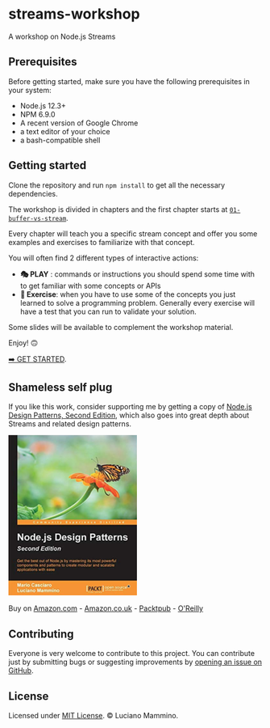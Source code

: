 # streams-workshop

A workshop on Node.js Streams


## Prerequisites

Before getting started, make sure you have the following prerequisites in your system:

- Node.js 12.3+
- NPM 6.9.0
- A recent version of Google Chrome
- a text editor of your choice
- a bash-compatible shell


## Getting started

Clone the repository and run `npm install` to get all the necessary dependencies.

The workshop is divided in chapters and the first chapter starts at [`01-buffer-vs-stream`](01-buffer-vs-stream/README.md).

Every chapter will teach you a specific stream concept and offer you some examples and exercises to familiarize with that concept.

You will often find 2 different types of interactive actions:

- **🎭 PLAY** : commands or instructions you should spend some time with to get familiar with some concepts or APIs
- **🏹 Exercise**: when you have to use some of the concepts you just learned to solve a programming problem. Generally every exercise will have a test that you can run to validate your solution.


Some slides will be available to complement the workshop material.

Enjoy! 🙃

[➡️ GET STARTED](01-buffer-vs-stream/README.md).


## Shameless self plug

If you like this work, consider supporting me by getting a copy of [Node.js Design Patterns, Second Edition](https://www.amazon.com/Node-js-Design-Patterns-server-side-applications/dp/1785885588/ref=sr_1_1?crid=30JCXBZFQGH3E&keywords=nodejs+design+patterns&qid=1559508955&s=gateway&sprefix=nodejs+design%2Caps%2C204&sr=8-1), which also goes into great depth about Streams and related design patterns.

[![Node.js Design Patterns, Second Edition by Mario Casciaro and Luciano Mammino](./node-js-design-patterns.png)](https://www.amazon.com/Node-js-Design-Patterns-server-side-applications/dp/1785885588/ref=sr_1_1?crid=30JCXBZFQGH3E&keywords=nodejs+design+patterns&qid=1559508955&s=gateway&sprefix=nodejs+design%2Caps%2C204&sr=8-1)

Buy on [Amazon.com](http://amzn.to/2bB58Ic) - [Amazon.co.uk](http://amzn.to/2bddyWq) - [Packtpub](https://www.packtpub.com/web-development/nodejs-design-patterns-second-edition) - [O'Reilly](http://shop.oreilly.com/product/9781785885587.do)


## Contributing

Everyone is very welcome to contribute to this project.
You can contribute just by submitting bugs or suggesting improvements by
[opening an issue on GitHub](https://github.com/lmammino/streams-workshop/issues).


## License

Licensed under [MIT License](LICENSE). © Luciano Mammino.
